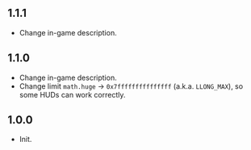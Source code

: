 ## 1.1.1
- Change in-game description.

## 1.1.0
- Change in-game description.
- Change limit `math.huge` -> `0x7fffffffffffffff` (a.k.a. `LLONG_MAX`), so some HUDs can work correctly.

## 1.0.0
- Init.